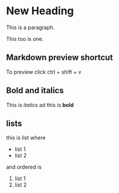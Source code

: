 # New Heading

This is a paragraph.

This too is one.

## Markdown preview shortcut

To preview click ctrl + shift + v

## Bold and italics

This is *italics* ad this is **bold**

## lists

this is list where

- list 1
- list 2

and ordered is

1. list 1
2. list 2